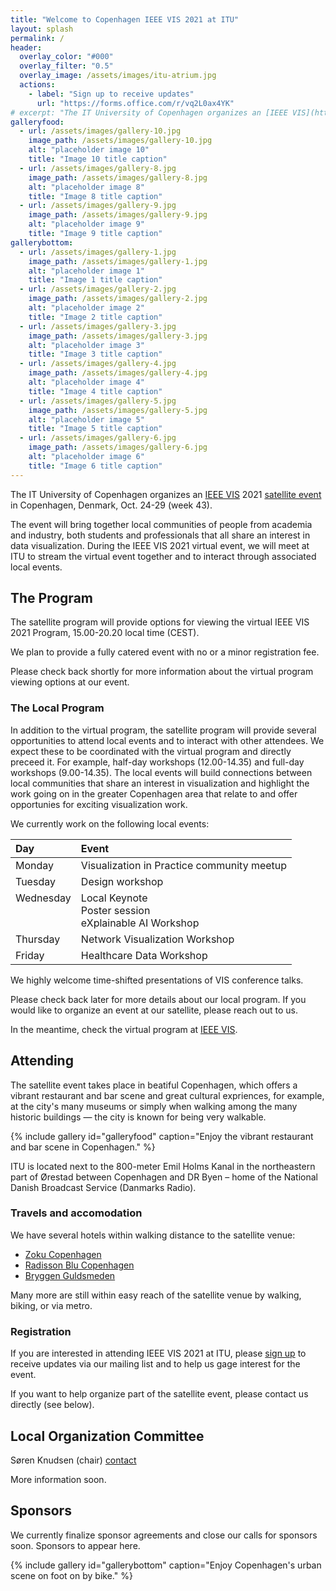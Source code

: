 ```yaml
---
title: "Welcome to Copenhagen IEEE VIS 2021 at ITU"
layout: splash
permalink: /
header:
  overlay_color: "#000"
  overlay_filter: "0.5"
  overlay_image: /assets/images/itu-atrium.jpg
  actions:
    - label: "Sign up to receive updates"
      url: "https://forms.office.com/r/vq2L0ax4YK"
# excerpt: "The IT University of Copenhagen organizes an [IEEE VIS](http://ieeevis.org/) 2021 [satellite event](http://ieeevis.org/year/2021/info/call-participation/satellite) in Copenhagen from Oct. 24-29"
galleryfood:
  - url: /assets/images/gallery-10.jpg
    image_path: /assets/images/gallery-10.jpg
    alt: "placeholder image 10"
    title: "Image 10 title caption"
  - url: /assets/images/gallery-8.jpg
    image_path: /assets/images/gallery-8.jpg
    alt: "placeholder image 8"
    title: "Image 8 title caption"
  - url: /assets/images/gallery-9.jpg
    image_path: /assets/images/gallery-9.jpg
    alt: "placeholder image 9"
    title: "Image 9 title caption"
gallerybottom:
  - url: /assets/images/gallery-1.jpg
    image_path: /assets/images/gallery-1.jpg
    alt: "placeholder image 1"
    title: "Image 1 title caption"
  - url: /assets/images/gallery-2.jpg
    image_path: /assets/images/gallery-2.jpg
    alt: "placeholder image 2"
    title: "Image 2 title caption"
  - url: /assets/images/gallery-3.jpg
    image_path: /assets/images/gallery-3.jpg
    alt: "placeholder image 3"
    title: "Image 3 title caption"
  - url: /assets/images/gallery-4.jpg
    image_path: /assets/images/gallery-4.jpg
    alt: "placeholder image 4"
    title: "Image 4 title caption"
  - url: /assets/images/gallery-5.jpg
    image_path: /assets/images/gallery-5.jpg
    alt: "placeholder image 5"
    title: "Image 5 title caption"
  - url: /assets/images/gallery-6.jpg
    image_path: /assets/images/gallery-6.jpg
    alt: "placeholder image 6"
    title: "Image 6 title caption"
---
```

The IT University of Copenhagen organizes an [IEEE VIS](http://ieeevis.org/) 2021 [satellite event](http://ieeevis.org/year/2021/info/call-participation/satellite) in Copenhagen, Denmark, Oct. 24-29 (week 43).

The event will bring together local communities of people from academia and industry, both students and professionals that all share an interest in data visualization. During the IEEE VIS 2021 virtual event, we will meet at ITU to stream the virtual event together and to interact through associated local events.

## The Program

The satellite program will provide options for viewing the virtual IEEE VIS 2021 Program, 15.00-20.20 local time (CEST). 

We plan to provide a fully catered event with no or a minor registration fee.

Please check back shortly for more information about the virtual program viewing options at our event.

### The Local Program

In addition to the virtual program, the satellite program will provide several opportunities to attend local events and to interact with other attendees. We expect these to be coordinated with the virtual program and directly preceed it. For example, half-day workshops (12.00-14.35) and full-day workshops (9.00-14.35). The local events will build connections between local communities that share an interest in visualization and highlight the work going on in the greater Copenhagen area that relate to and offer opportunies for exciting visualization work.

We currently work on the following local events:

| Day | Event |
|:---- |:------ |
| Monday | Visualization in Practice community meetup |
| Tuesday | Design workshop |
| Wednesday <br> &nbsp; <br> &nbsp;| Local Keynote <br> Poster session <br> eXplainable AI Workshop |
| Thursday | Network Visualization Workshop |
| Friday | Healthcare Data Workshop|

We highly welcome time-shifted presentations of VIS conference talks.

Please check back later for more details about our local program. If you would like to organize an event at our satellite, please reach out to us. 

In the meantime, check the virtual program at [IEEE VIS](http://ieeevis.org/).

## Attending

The satellite event takes place in beatiful Copenhagen, which offers a vibrant restaurant and bar scene and great cultural expriences, for example, at the city's many museums or simply when walking among the many historic buildings — the city is known for being very walkable. 

{% include gallery id="galleryfood" caption="Enjoy the vibrant restaurant and bar scene in Copenhagen." %}

ITU is located next to the 800-meter Emil Holms Kanal in the northeastern part of Ørestad between Copenhagen and DR Byen – home of the National Danish Broadcast Service (Danmarks Radio).

### Travels and accomodation

We have several hotels within walking distance to the satellite venue:

* [Zoku Copenhagen](https://livezoku.com/copenhagen/)
* [Radisson Blu Copenhagen](https://www.radissonhotels.com/en-us/hotels/radisson-blu-copenhagen-scandinavia)
* [Bryggen Guldsmeden](https://guldsmedenhotels.com/bryggen/)

Many more are still within easy reach of the satellite venue by walking, biking, or via metro.

### Registration

If you are interested in attending IEEE VIS 2021 at ITU, please [sign up](https://forms.office.com/r/vq2L0ax4YK) to receive updates via our mailing list and to help us gage interest for the event.

If you want to help organize part of the satellite event, please contact us directly (see below).

## Local Organization Committee
Søren Knudsen (chair) [contact](https://pure.itu.dk/portal/en/persons/soeren-knudsen(2575c800-642d-4984-9c56-41601cf07a26).html)

More information soon.

## Sponsors
We currently finalize sponsor agreements and close our calls for sponsors soon. Sponsors to appear here. 

{% include gallery id="gallerybottom" caption="Enjoy Copenhagen's urban scene on foot on by bike." %}
